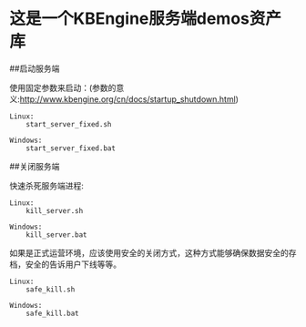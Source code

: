 这是一个KBEngine服务端demos资产库
========

##启动服务端

使用固定参数来启动：(参数的意义:http://www.kbengine.org/cn/docs/startup_shutdown.html)
	
	Linux:
		start_server_fixed.sh

	Windows:
		start_server_fixed.bat


##关闭服务端

快速杀死服务端进程:

	Linux:
		kill_server.sh

	Windows:
		kill_server.bat


如果是正式运营环境，应该使用安全的关闭方式，这种方式能够确保数据安全的存档，安全的告诉用户下线等等。

	Linux:
		safe_kill.sh

	Windows:
		safe_kill.bat